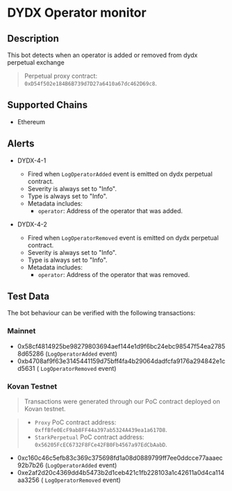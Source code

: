 # DYDX Operator monitor

## Description

This bot detects when an operator is added or removed from dydx perpetual exchange

> Perpetual proxy contract: `0xD54f502e184B6B739d7D27a6410a67dc462D69c8`.

## Supported Chains

- Ethereum

## Alerts

- DYDX-4-1

  - Fired when `LogOperatorAdded` event is emitted on dydx perpetual contract.
  - Severity is always set to "Info".
  - Type is always set to "Info".
  - Metadata includes:
    - `operator`: Address of the operator that was added.

- DYDX-4-2

  - Fired when `LogOperatorRemoved` event is emitted on dydx perpetual contract.
  - Severity is always set to "Info".
  - Type is always set to "Info".
  - Metadata includes:
    - `operator`: Address of the operator that was removed.

## Test Data

The bot behaviour can be verified with the following transactions:

### Mainnet

- 0x58cf4814925be98279803694aef144e1d9f6bc24ebc98547f54ea27858d65286 (`LogOperatorAdded` event)
- 0xb4708af9f63e3145441159d75bff4fa4b29064dadfcfa9176a294842e1cd5631 ( `LogOperatorRemoved` event)

### Kovan Testnet

> Transactions were generated through our PoC contract deployed on Kovan testnet.

> - `Proxy` PoC contract address: `0xffBfe0EcF9ab8FF44a397ab5324A439ea1a617D8`.
> - `StarkPerpetual` PoC contract address: `0x56205FcEC6732F8FCe42FB0Fb4567a97EdCbAabD`.

- 0xc160c46c5efb83c369c375698fd1a08d0889799ff7ee0ddcce77aaaec92b7b26 (`LogOperatorAdded` event)
- 0xe2af2d20c4369dd4b5473b2d1ceb421c1fb228103a1c42611a0d4ca114aa3256 ( `LogOperatorRemoved` event)
